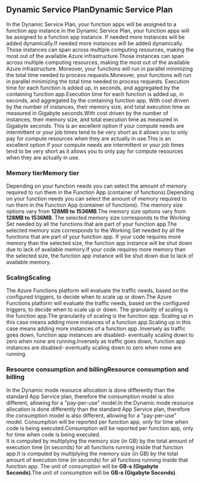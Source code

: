 ## <a name="dynamic-service-plan"></a><span data-ttu-id="e16bd-101">Dynamic Service Plan</span><span class="sxs-lookup"><span data-stu-id="e16bd-101">Dynamic Service Plan</span></span>
<span data-ttu-id="e16bd-102">In the Dynamic Service Plan, your function apps will be assigned to a function app instance.</span><span class="sxs-lookup"><span data-stu-id="e16bd-102">In the Dynamic Service Plan, your function apps will be assigned to a function app instance.</span></span> <span data-ttu-id="e16bd-103">If needed more instances will be added dynamically.</span><span class="sxs-lookup"><span data-stu-id="e16bd-103">If needed more instances will be added dynamically.</span></span>
<span data-ttu-id="e16bd-104">Those instances can span across multiple computing resources, making the most out of the available Azure infrastructure.</span><span class="sxs-lookup"><span data-stu-id="e16bd-104">Those instances can span across multiple computing resources, making the most out of the available Azure infrastructure.</span></span> <span data-ttu-id="e16bd-105">Moreover, your functions will run in parallel minimizing the total time needed to process requests.</span><span class="sxs-lookup"><span data-stu-id="e16bd-105">Moreover, your functions will run in parallel minimizing the total time needed to process requests.</span></span> <span data-ttu-id="e16bd-106">Execution time for each function is added up, in seconds, and aggregated by the containing function app.</span><span class="sxs-lookup"><span data-stu-id="e16bd-106">Execution time for each function is added up, in seconds, and aggregated by the containing function app.</span></span> <span data-ttu-id="e16bd-107">With cost driven by the number of instances, their memory size, and total execution time as measured in Gigabyte seconds.</span><span class="sxs-lookup"><span data-stu-id="e16bd-107">With cost driven by the number of instances, their memory size, and total execution time as measured in Gigabyte seconds.</span></span> <span data-ttu-id="e16bd-108">This is an excellent option if your compute needs are intermittent or your job times tend to be very short as it allows you to only pay for compute resources when they are actually in use.</span><span class="sxs-lookup"><span data-stu-id="e16bd-108">This is an excellent option if your compute needs are intermittent or your job times tend to be very short as it allows you to only pay for compute resources when they are actually in use.</span></span>   

### <a name="memory-tier"></a><span data-ttu-id="e16bd-109">Memory tier</span><span class="sxs-lookup"><span data-stu-id="e16bd-109">Memory tier</span></span>
<span data-ttu-id="e16bd-110">Depending on your function needs you can select the amount of memory required to run them in the Function App (container of functions).</span><span class="sxs-lookup"><span data-stu-id="e16bd-110">Depending on your function needs you can select the amount of memory required to run them in the Function App (container of functions).</span></span>
<span data-ttu-id="e16bd-111">The memory size options vary from **128MB to 1536MB**.</span><span class="sxs-lookup"><span data-stu-id="e16bd-111">The memory size options vary from **128MB to 1536MB**.</span></span> <span data-ttu-id="e16bd-112">The selected memory size corresponds to the Working Set needed by all the functions that are part of your function app.</span><span class="sxs-lookup"><span data-stu-id="e16bd-112">The selected memory size corresponds to the Working Set needed by all the functions that are part of your function app.</span></span> <span data-ttu-id="e16bd-113">If your code requires more memory than the selected size, the function app instance will be shut down due to lack of available memory.</span><span class="sxs-lookup"><span data-stu-id="e16bd-113">If your code requires more memory than the selected size, the function app instance will be shut down due to lack of available memory.</span></span>

### <a name="scaling"></a><span data-ttu-id="e16bd-114">Scaling</span><span class="sxs-lookup"><span data-stu-id="e16bd-114">Scaling</span></span>
<span data-ttu-id="e16bd-115">The Azure Functions platform will evaluate the traffic needs, based on the configured triggers, to decide when to scale up or down.</span><span class="sxs-lookup"><span data-stu-id="e16bd-115">The Azure Functions platform will evaluate the traffic needs, based on the configured triggers, to decide when to scale up or down.</span></span> <span data-ttu-id="e16bd-116">The granularity of scaling is the function app.</span><span class="sxs-lookup"><span data-stu-id="e16bd-116">The granularity of scaling is the function app.</span></span> <span data-ttu-id="e16bd-117">Scaling up in this case means adding more instances of a function app.</span><span class="sxs-lookup"><span data-stu-id="e16bd-117">Scaling up in this case means adding more instances of a function app.</span></span> <span data-ttu-id="e16bd-118">Inversely as traffic goes down, function app instances are disabled- eventually scaling down to zero when none are running.</span><span class="sxs-lookup"><span data-stu-id="e16bd-118">Inversely as traffic goes down, function app instances are disabled- eventually scaling down to zero when none are running.</span></span>  

### <a name="resource-consumption-and-billing"></a><span data-ttu-id="e16bd-119">Resource consumption and billing</span><span class="sxs-lookup"><span data-stu-id="e16bd-119">Resource consumption and billing</span></span>
<span data-ttu-id="e16bd-120">In the Dynamic mode resource allocation is done differently than the standard App Service plan, therefore the consumption model is also different, allowing for a "pay-per-use" model.</span><span class="sxs-lookup"><span data-stu-id="e16bd-120">In the Dynamic mode resource allocation is done differently than the standard App Service plan, therefore the consumption model is also different, allowing for a "pay-per-use" model.</span></span> <span data-ttu-id="e16bd-121">Consumption will be reported per function app, only for time when code is being executed.</span><span class="sxs-lookup"><span data-stu-id="e16bd-121">Consumption will be reported per function app, only for time when code is being executed.</span></span>  
<span data-ttu-id="e16bd-122">It is computed by multiplying the memory size (in GB) by the total amount of execution time (in seconds) for all functions running inside that function app.</span><span class="sxs-lookup"><span data-stu-id="e16bd-122">It is computed by multiplying the memory size (in GB) by the total amount of execution time (in seconds) for all functions running inside that function app.</span></span> <span data-ttu-id="e16bd-123">The unit of consumption will be **GB-s (Gigabyte Seconds)**.</span><span class="sxs-lookup"><span data-stu-id="e16bd-123">The unit of consumption will be **GB-s (Gigabyte Seconds)**.</span></span>

